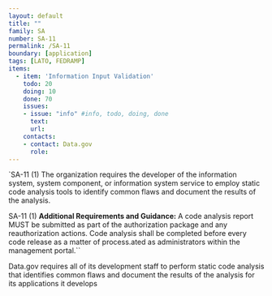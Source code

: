 ```yaml
---
layout: default
title: ""
family: SA
number: SA-11
permalink: /SA-11
boundary: [application]
tags: [LATO, FEDRAMP]
items:
  - item: 'Information Input Validation'
    todo: 20
    doing: 10
    done: 70   
    issues:
    - issue: "info" #info, todo, doing, done
      text:
      url:
    contacts:
    - contact: Data.gov
      role:
---
```

`SA-11 (1) The organization requires the developer of the information system, system component, or information system service to employ static code analysis tools to identify common flaws and document the results of the analysis.

SA-11 (1) **Additional Requirements and Guidance:** A code analysis report MUST be submitted as part of the authorization package and any reauthorization actions. Code analysis shall be completed before every code release as a matter of process.ated as administrators within the management portal.``

Data.gov requires all of its development staff to perform static code analysis that identifies common flaws and document the results of the analysis for its applications it develops
